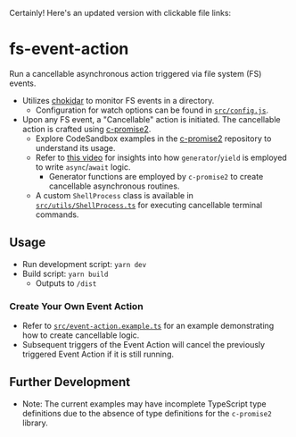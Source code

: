 Certainly! Here's an updated version with clickable file links:

# fs-event-action

Run a cancellable asynchronous action triggered via file system (FS) events.

- Utilizes [chokidar](https://github.com/paulmillr/chokidar) to monitor FS events in a directory.
  - Configuration for watch options can be found in [`src/config.js`](src/config.js).
- Upon any FS event, a "Cancellable" action is initiated. The cancellable action is crafted using [c-promise2](https://github.com/DigitalBrainJS/c-promise).
  - Explore CodeSandbox examples in the [c-promise2](https://github.com/DigitalBrainJS/c-promise) repository to understand its usage.
  - Refer to [this video](https://youtu.be/Em2jqwROdZc) for insights into how `generator`/`yield` is employed to write `async`/`await` logic.
    - Generator functions are employed by `c-promise2` to create cancellable asynchronous routines.
  - A custom `ShellProcess` class is available in [`src/utils/ShellProcess.ts`](src/utils/ShellProcess.ts) for executing cancellable terminal commands.

## Usage

- Run development script: `yarn dev`
- Build script: `yarn build`
  - Outputs to `/dist`

### Create Your Own Event Action

- Refer to [`src/event-action.example.ts`](src/event-action.example.ts) for an example demonstrating how to create cancellable logic.
- Subsequent triggers of the Event Action will cancel the previously triggered Event Action if it is still running.

## Further Development

- Note: The current examples may have incomplete TypeScript type definitions due to the absence of type definitions for the `c-promise2` library.
